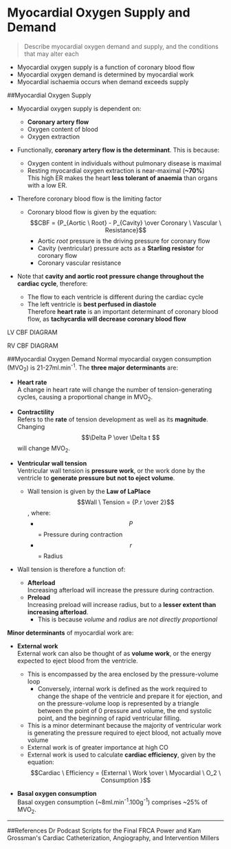 # Myocardial Oxygen Supply and Demand
> Describe myocardial oxygen demand and supply, and the conditions that may alter each

* Myocardial oxygen supply is a function of coronary blood flow
* Myocardial oxygen demand is determined by myocardial work
* Myocardial ischaemia occurs when demand exceeds supply

##Myocardial Oxygen Supply
* Myocardial oxygen supply is dependent on:
  *  **Coronary artery flow**  
  *  Oxygen content of blood
  *  Oxygen extraction  


* Functionally, **coronary artery flow is the determinant**. This is because:
  * Oxygen content in individuals without pulmonary disease is maximal
  * Resting myocardial oxygen extraction is near-maximal (**~70%**)  
  This high ER makes the heart **less tolerant of anaemia** than organs with a low ER.


* Therefore coronary blood flow is the limiting factor  
  * Coronary blood flow is given by the equation:  
  $$CBF = {P_{Aortic \ Root} - P_{Cavity} \over Coronary \ Vascular \ Resistance}$$
    * Aortic *root* pressure is the driving pressure for coronary flow
    * Cavity (ventricular) pressure acts as a **Starling resistor** for coronary flow  
    * Coronary vascular resistance
 
 
 * Note that **cavity and aortic root pressure change throughout the cardiac cycle**, therefore:
   * The flow to each ventricle is different during the cardiac cycle
   * The left ventricle is **best perfused in diastole**  
   Therefore **heart rate** is an important determinant of coronary blood flow, as **tachycardia will decrease coronary blood flow**

LV CBF DIAGRAM

RV CBF DIAGRAM

##Myocardial Oxygen Demand
Normal myocardial oxygen consumption (MVO<sub>2</sub>) is 21-27ml.min<sup>-1</sup>. The **three major determinants** are:
* **Heart rate**  
A change in heart rate will change the number of tension-generating cycles, causing a proportional change in MVO<sub>2</sub>.


* **Contractility**  
Refers to the **rate** of tension development as well as its **magnitude**. Changing $$\Delta P \over \Delta t $$ will change MVO<sub>2</sub>.


* **Ventricular wall tension**  
Ventricular wall tension is **pressure work**, or the work done by the ventricle to **generate pressure but not to eject volume**.
  * Wall tension is given by the **Law of LaPlace**  
  $$Wall \ Tension = {P.r \over 2}$$, where:
    * $$P$$ = Pressure during contraction
    * $$r$$ = Radius
 * Wall tension is therefore a function of:
   * **Afterload**  
   Increasing afterload will increase the pressure during contraction.
   * **Preload**  
   Increasing preload will increase radius, but to a **lesser extent than increasing afterload**.
     * This is because *volume* and *radius* are *not directly proportional*


**Minor determinants** of myocardial work are:
* **External work**  
External work can also be thought of as **volume work**, or the energy expected to eject blood from the ventricle.
  * This is encompassed by the area enclosed by the pressure-volume loop
    * Conversely, internal work is defined as the work required to change the shape of the ventricle and prepare it for ejection, and on the pressure-volume loop is represented by a triangle between the point of 0 pressure and volume, the end systolic point, and the beginning of rapid ventricular filling.
  * This is a minor determinant because the majority of ventricular work is generating the pressure required to eject blood, not actually move volume
  * External work is of greater importance at high CO
  * External work is used to calculate **cardiac efficiency**, given by the equation:  
  $$Cardiac \ Efficiency = {External \ Work \over \ Myocardial \ O_2 \ Consumption }$$

* **Basal oxygen consumption**   
Basal oxygen consumption (~8ml.min<sup>-1</sup>.100g<sup>-1</sup>) comprises ~25% of MVO<sub>2</sub>.

---
##References
Dr Podcast Scripts for the Final FRCA
Power and Kam
Grossman's Cardiac Catheterization, Angiography, and Intervention
Millers